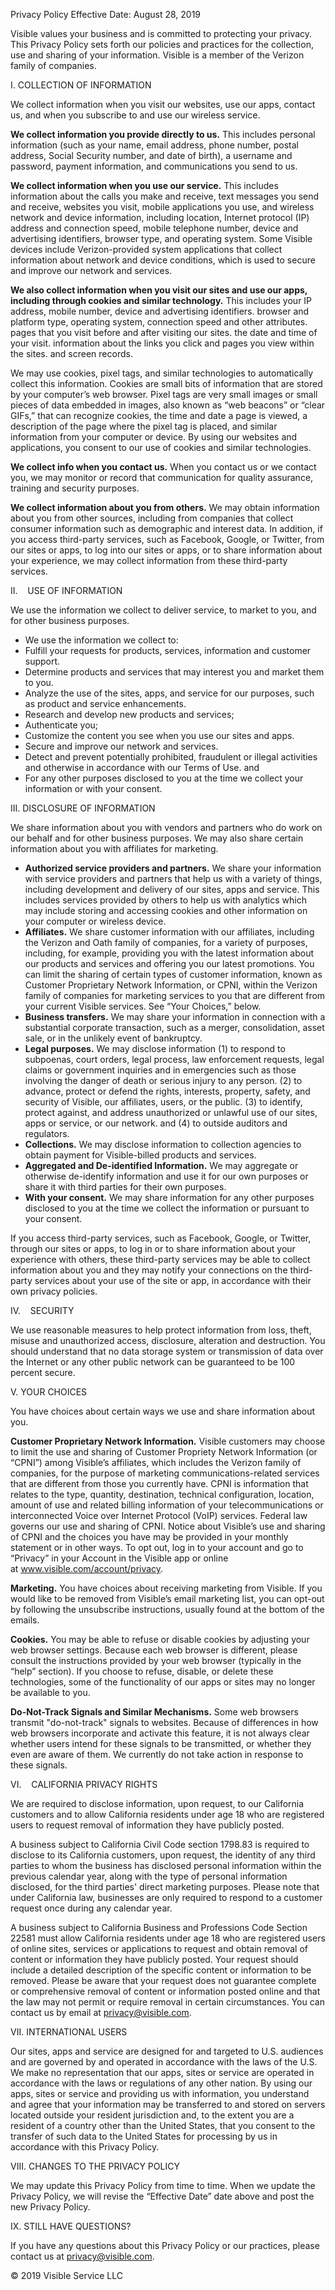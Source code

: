 Privacy Policy Effective Date: August 28, 2019

Visible values your business and is committed to protecting your privacy. This Privacy Policy sets forth our policies and practices for the collection, use and sharing of your information. Visible is a member of the Verizon family of companies.

I. COLLECTION OF INFORMATION

We collect information when you visit our websites, use our apps, contact us, and when you subscribe to and use our wireless service.

**We collect information you provide directly to us.** This includes personal information (such as your name, email address, phone number, postal address, Social Security number, and date of birth), a username and password, payment information, and communications you send to us.

**We collect information when you use our service.** This includes information about the calls you make and receive, text messages you send and receive, websites you visit, mobile applications you use, and wireless network and device information, including location, Internet protocol (IP) address and connection speed, mobile telephone number, device and advertising identifiers, browser type, and operating system. Some Visible devices include Verizon-provided system applications that collect information about network and device conditions, which is used to secure and improve our network and services.

**We also collect information when you visit our sites and use our apps, including through cookies and similar technology.** This includes your IP address, mobile number, device and advertising identifiers. browser and platform type, operating system, connection speed and other attributes. pages that you visit before and after visiting our sites. the date and time of your visit. information about the links you click and pages you view within the sites. and screen records.

We may use cookies, pixel tags, and similar technologies to automatically collect this information. Cookies are small bits of information that are stored by your computer’s web browser. Pixel tags are very small images or small pieces of data embedded in images, also known as “web beacons” or “clear GIFs,” that can recognize cookies, the time and date a page is viewed, a description of the page where the pixel tag is placed, and similar information from your computer or device. By using our websites and applications, you consent to our use of cookies and similar technologies.

**We collect info when you contact us.** When you contact us or we contact you, we may monitor or record that communication for quality assurance, training and security purposes.

**We collect information about you from others.** We may obtain information about you from other sources, including from companies that collect consumer information such as demographic and interest data. In addition, if you access third-party services, such as Facebook, Google, or Twitter, from our sites or apps, to log into our sites or apps, or to share information about your experience, we may collect information from these third-party services.

II.    USE OF INFORMATION

We use the information we collect to deliver service, to market to you, and for other business purposes.

*   We use the information we collect to:
*   Fulfill your requests for products, services, information and customer support.
*   Determine products and services that may interest you and market them to you.
*   Analyze the use of the sites, apps, and service for our purposes, such as product and service enhancements.
*   Research and develop new products and services;
*   Authenticate you;
*   Customize the content you see when you use our sites and apps.
*   Secure and improve our network and services.
*   Detect and prevent potentially prohibited, fraudulent or illegal activities and otherwise in accordance with our Terms of Use. and
*   For any other purposes disclosed to you at the time we collect your information or with your consent.

III. DISCLOSURE OF INFORMATION

We share information about you with vendors and partners who do work on our behalf and for other business purposes. We may also share certain information about you with affiliates for marketing.

*   **Authorized service providers and partners.** We share your information with service providers and partners that help us with a variety of things, including development and delivery of our sites, apps and service. This includes services provided by others to help us with analytics which may include storing and accessing cookies and other information on your computer or wireless device.
*   **Affiliates.** We share customer information with our affiliates, including the Verizon and Oath family of companies, for a variety of purposes, including, for example, providing you with the latest information about our products and services and offering you our latest promotions. You can limit the sharing of certain types of customer information, known as Customer Proprietary Network Information, or CPNI, within the Verizon family of companies for marketing services to you that are different from your current Visible services. See “Your Choices,” below.
*   **Business transfers.** We may share your information in connection with a substantial corporate transaction, such as a merger, consolidation, asset sale, or in the unlikely event of bankruptcy.
*   **Legal purposes.** We may disclose information (1) to respond to subpoenas, court orders, legal process, law enforcement requests, legal claims or government inquiries and in emergencies such as those involving the danger of death or serious injury to any person. (2) to advance, protect or defend the rights, interests, property, safety, and security of Visible, our affiliates, users, or the public. (3) to identify, protect against, and address unauthorized or unlawful use of our sites, apps or service, or our network. and (4) to outside auditors and regulators.
*   **Collections.** We may disclose information to collection agencies to obtain payment for Visible-billed products and services.
*   **Aggregated and De-identified Information.** We may aggregate or otherwise de-identify information and use it for our own purposes or share it with third parties for their own purposes.
*   **With your consent.** We may share information for any other purposes disclosed to you at the time we collect the information or pursuant to your consent.

If you access third-party services, such as Facebook, Google, or Twitter, through our sites or apps, to log in or to share information about your experience with others, these third-party services may be able to collect information about you and they may notify your connections on the third-party services about your use of the site or app, in accordance with their own privacy policies.

IV.    SECURITY

We use reasonable measures to help protect information from loss, theft, misuse and unauthorized access, disclosure, alteration and destruction. You should understand that no data storage system or transmission of data over the Internet or any other public network can be guaranteed to be 100 percent secure.

V. YOUR CHOICES

You have choices about certain ways we use and share information about you.

**Customer Proprietary Network Information.** Visible customers may choose to limit the use and sharing of Customer Propriety Network Information (or “CPNI”) among Visible’s affiliates, which includes the Verizon family of companies, for the purpose of marketing communications-related services that are different from those you currently have. CPNI is information that relates to the type, quantity, destination, technical configuration, location, amount of use and related billing information of your telecommunications or interconnected Voice over Internet Protocol (VoIP) services. Federal law governs our use and sharing of CPNI. Notice about Visible’s use and sharing of CPNI and the choices you have may be provided in your monthly statement or in other ways. To opt out, log in to your account and go to “Privacy” in your Account in the Visible app or online at www.visible.com/account/privacy.

**Marketing.** You have choices about receiving marketing from Visible. If you would like to be removed from Visible’s email marketing list, you can opt-out by following the unsubscribe instructions, usually found at the bottom of the emails.

**Cookies.** You may be able to refuse or disable cookies by adjusting your web browser settings. Because each web browser is different, please consult the instructions provided by your web browser (typically in the “help” section). If you choose to refuse, disable, or delete these technologies, some of the functionality of our apps or sites may no longer be available to you.

**Do-Not-Track Signals and Similar Mechanisms.** Some web browsers transmit "do-not-track" signals to websites. Because of differences in how web browsers incorporate and activate this feature, it is not always clear whether users intend for these signals to be transmitted, or whether they even are aware of them. We currently do not take action in response to these signals.

VI.    CALIFORNIA PRIVACY RIGHTS

We are required to disclose information, upon request, to our California customers and to allow California residents under age 18 who are registered users to request removal of information they have publicly posted.

A business subject to California Civil Code section 1798.83 is required to disclose to its California customers, upon request, the identity of any third parties to whom the business has disclosed personal information within the previous calendar year, along with the type of personal information disclosed, for the third parties' direct marketing purposes. Please note that under California law, businesses are only required to respond to a customer request once during any calendar year.

A business subject to California Business and Professions Code Section 22581 must allow California residents under age 18 who are registered users of online sites, services or applications to request and obtain removal of content or information they have publicly posted. Your request should include a detailed description of the specific content or information to be removed. Please be aware that your request does not guarantee complete or comprehensive removal of content or information posted online and that the law may not permit or require removal in certain circumstances. You can contact us by email at privacy@visible.com.

VII. INTERNATIONAL USERS

Our sites, apps and service are designed for and targeted to U.S. audiences and are governed by and operated in accordance with the laws of the U.S. We make no representation that our apps, sites or service are operated in accordance with the laws or regulations of any other nation. By using our apps, sites or service and providing us with information, you understand and agree that your information may be transferred to and stored on servers located outside your resident jurisdiction and, to the extent you are a resident of a country other than the United States, that you consent to the transfer of such data to the United States for processing by us in accordance with this Privacy Policy.

VIII. CHANGES TO THE PRIVACY POLICY

We may update this Privacy Policy from time to time. When we update the Privacy Policy, we will revise the “Effective Date” date above and post the new Privacy Policy.

IX. STILL HAVE QUESTIONS?

If you have any questions about this Privacy Policy or our practices, please contact us at privacy@visible.com.

© 2019 Visible Service LLC